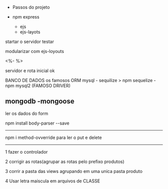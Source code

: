 

- Passos do projeto 

- npm express 
    - ejs
    - ejs-layots
  
startar o servidor 
testar

modularizar com ejs-loyouts

<%-  %>

servidor e rota inicial ok

BANCO DE DADOS 
os famosos ORM
mysql - sequilize > npm sequelize - npm mysql2 (FAMOSO DRIVER)



mongodb -mongoose
-----------------------------------

ler os dados do form 

npm install body-parser --save 

-------------------------
npm i method-ovverride
para ler o put e delete 



--------------------------------------------


1 fazer o controlador

2 corrigir as rotas(agrupar as rotas pelo prefixo produtos)

3 corrir a pasta das views agrupando em uma unica pasta produto

4 Usar letra maiscula em arquivos de CLASSE

